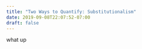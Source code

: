 ```yaml
---
title: "Two Ways to Quantify: Substitutionalism"
date: 2019-09-08T22:07:52-07:00
draft: false
---
```


what up
